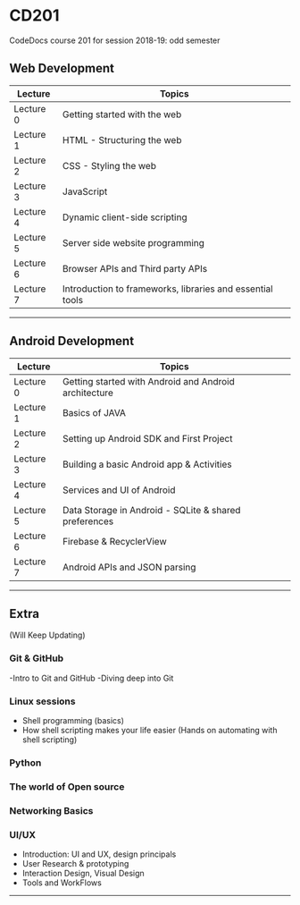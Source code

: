 # CD201
CodeDocs course 201 for session 2018-19: odd semester

## Web Development

| Lecture | Topics | 
| ----- | ----- | 
| Lecture 0 | Getting started with the web | 
| Lecture 1 | HTML - Structuring the web | 
| Lecture 2 | CSS - Styling the web | 
| Lecture 3 | JavaScript | 
| Lecture 4 | Dynamic client-side scripting | 
| Lecture 5 | Server side website programming | 
| Lecture 6 | Browser APIs and Third party APIs | 
| Lecture 7 | Introduction to frameworks, libraries and essential tools |
-----

## Android Development
| Lecture | Topics | 
| ----- | ----- |
| Lecture 0 |Getting started with Android and Android architecture | 
| Lecture 1 | Basics of JAVA |
| Lecture 2 | Setting up Android SDK and First Project | 
| Lecture 3 | Building a basic Android app & Activities | 
| Lecture 4 | Services and UI of Android |
| Lecture 5 | Data Storage in Android - SQLite & shared preferences |
| Lecture 6 | Firebase & RecyclerView | 
| Lecture 7 | Android APIs and JSON parsing | 

-----

## Extra 
(Will Keep Updating)

### Git & GitHub 
-Intro to Git and GitHub 
-Diving deep into Git 

### Linux sessions
- Shell programming (basics)
- How shell scripting makes your life easier (Hands on automating with shell scripting)

### Python 


### The world of Open source 


### Networking Basics 

### UI/UX
- Introduction: UI and UX, design principals
- User Research & prototyping 
- Interaction Design, Visual Design
- Tools and WorkFlows






-----

